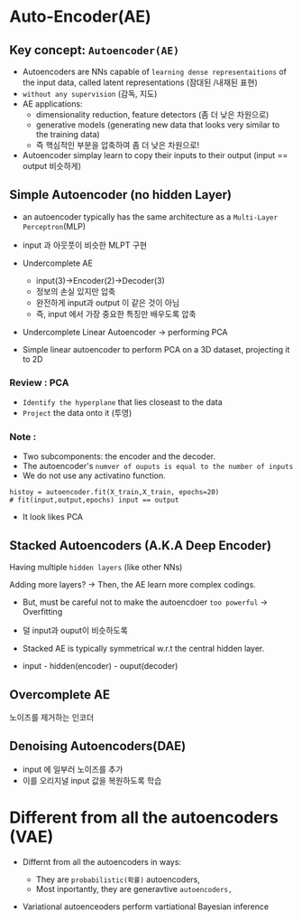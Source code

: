 # Auto-Encoder(AE)

## Key concept: `Autoencoder(AE)`
- Autoencoders are NNs capable of `learning dense representaitions` of the input data, called latent representations (잠대된 /내재된 표현)
- `without any supervision` (감독, 지도)
- AE applications:
  - dimensionality reduction, feature detectors (좀 더 낮은 차원으로)
  - generative models (generating new data that looks very similar to the training data)
  - 즉 핵심적인 부분을 압축하여 좀 더 낮은 차원으로!
- Autoencoder simplay learn to copy their inputs to their output (input == output 비슷하게)


## Simple Autoencoder (no hidden Layer)
- an autoencoder typically has the same architecture as a `Multi-Layer Perceptron`(MLP)
- input 과 아웃풋이 비슷한 MLPT 구현

- Undercomplete AE
  - input(3)->Encoder(2)->Decoder(3)
  - 정보의 손실 있지만 압축
  - 완전하게 input과 output 이 같은 것이 아님
  - 즉, input 에서 가장 중요한 특징만 배우도록 압축
- Undercomplete Linear Autoencoder -> performing PCA
- Simple linear autoencoder to perform PCA on a 3D dataset, projecting it to 2D
### Review : PCA
- `Identify the hyperplane` that lies closeast to the data
- `Project` the data onto it (투영)

### Note : 
- Two subcomponents: the encoder and the decoder.
- The autoencoder's `numver of ouputs is equal to the number of inputs`
- We do not use any activatino function.
 ```{.python}
histoy = autoencoder.fit(X_train,X_train, epochs=20)
# fit(input,output,epochs) input == output
```
- It look likes PCA

## Stacked Autoencoders (A.K.A Deep Encoder)
Having multiple `hidden layers` (like other NNs)

Adding more layers? -> Then, the AE learn more complex codings.
 - But, must be careful not to make the autoencdoer `too powerful` -> Overfitting
 - 덜 input과 ouput이 비슷하도록

- Stacked AE is typically symmetrical w.r.t the central hidden layer.
- input - hidden(encoder) - ouput(decoder)

## Overcomplete AE
노이즈를 제거하는 인코더

## Denoising Autoencoders(DAE)
- input 에 일부러 노이즈를 추가
- 이를 오리지널 input 값을 복원하도록 학습 

#  Different from all the autoencoders (VAE)
- Differnt from all the autoencoders in ways:
  - They are `probabilistic(확률)` autoencoders,
  - Most inportantly, they are generavtive `autoencoders,`

- Variational autoenceoders perform vartiational Bayesian inference

